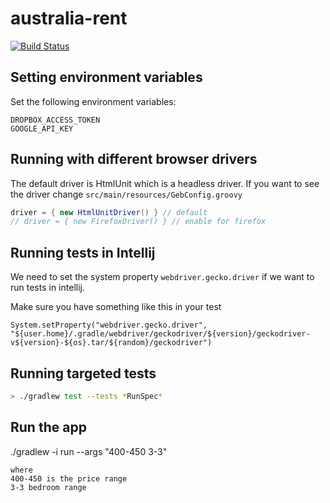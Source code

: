 # australia-rent

[![Build Status](https://travis-ci.org/thomashan/australia-rent.svg?branch=master)](https://travis-ci.org/thomashan/australia-rent)

## Setting environment variables

Set the following environment variables:

```
DROPBOX_ACCESS_TOKEN
GOOGLE_API_KEY
```

## Running with different browser drivers

The default driver is HtmlUnit which is a headless driver. If you want to see the driver
change `src/main/resources/GebConfig.groovy`

```groovy
driver = { new HtmlUnitDriver() } // default
// driver = { new FirefoxDriver() } // enable for firefox
```

## Running tests in Intellij

We need to set the system property `webdriver.gecko.driver` if we want to run tests in intellij.

Make sure you have something like this in your test

```
System.setProperty("webdriver.gecko.driver", "${user.home}/.gradle/webdriver/geckodriver/${version}/geckodriver-v${version}-${os}.tar/${random}/geckodriver")
```

## Running targeted tests

```bash
> ./gradlew test --tests *RunSpec*
```

## Run the app

./gradlew -i run --args "400-450 3-3"

```
where 
400-450 is the price range
3-3 bedroom range
```
